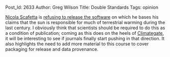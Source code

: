 Post_Id: 2633
Author: Greg Wilson
Title: Double Standards
Tags: opinion

<p><a href="http://www.fel.duke.edu/~scafetta/">Nicola Scafetta</a> is <a href="http://www.newscientist.com/article/dn18307-sceptical-climate-researcher-wont-divulge-key-program.html">refusing to release the software</a> on which he bases his claims that the sun is responsible for much of terrestrial warming during the last century.  I obviously think that scientists should be required to do this as a condition of publication; coming as this does on the heels of <a href="{{root_path}}/blog/2009/11/caesars-wife.html">Climategate</a>, it will be interesting to see if journals finally start pushing in that direction. It also highlights the need to add more material to this course to cover packaging for release and data provenance.</p>

